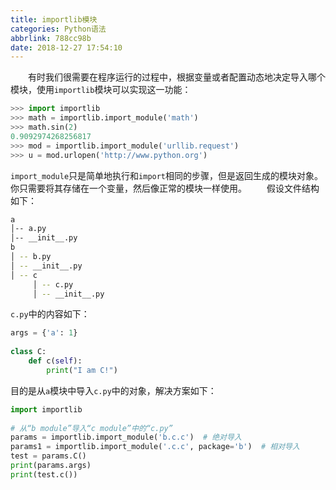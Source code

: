 ```yaml
---
title: importlib模块
categories: Python语法
abbrlink: 788cc98b
date: 2018-12-27 17:54:10
---
```

&emsp;&emsp;有时我们很需要在程序运行的过程中，根据变量或者配置动态地决定导入哪个模块，使用`importlib`模块可以实现这一功能：

``` python
>>> import importlib
>>> math = importlib.import_module('math')
>>> math.sin(2)
0.9092974268256817
>>> mod = importlib.import_module('urllib.request')
>>> u = mod.urlopen('http://www.python.org')
```

`import_module`只是简单地执行和`import`相同的步骤，但是返回生成的模块对象。你只需要将其存储在一个变量，然后像正常的模块一样使用。
&emsp;&emsp;假设文件结构如下：

``` bash
a
│-- a.py
│-- __init__.py
b
│ -- b.py
│ -- __init__.py
│ -- c
     │ -- c.py
     │ -- __init__.py
```

`c.py`中的内容如下：

``` python
args = {'a': 1}
​
class C:
    def c(self):
        print("I am C!")
```

目的是从`a`模块中导入`c.py`中的对象，解决方案如下：

``` python
import importlib
​
# 从“b module”导入“c module”中的“c.py”
params = importlib.import_module('b.c.c')  # 绝对导入
params1 = importlib.import_module('.c.c', package='b')  # 相对导入
test = params.C()
print(params.args)
print(test.c())
```
